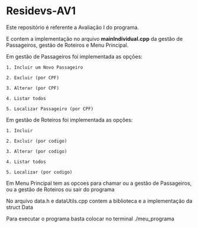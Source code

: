 # Residevs-AV1
Este repositório é referente a Avaliação I do programa.

E contem a implementação no arquivo **mainIndividual.cpp** da gestão de Passageiros, gestão de Roteiros e Menu Principal.

Em gestão de Passageiros foi implementada as opções:

    1. Incluir um Novo Passageiro
    
    2. Excluir (por CPF)
    
    3. Alterar (por CPF)
    
    4. Listar todos 
    
    5. Localizar Passageiro (por CPF)
    

Em gestão de Roteiros foi implementada as opções:

    1. Incluir
    
    2. Excluir (por codigo)
    
    3. Alterar (por codigo)
    
    4. Listar todos
    
    5. Localizar (por codigo)

Em Menu Principal tem as opcoes para chamar ou a gestão de Passageiros, ou a gestão de Roteiros ou sair do programa

No arquivo data.h e dataUtils.cpp contem a biblioteca e a implementação da struct Data

Para executar o programa basta colocar no terminal ./meu_programa
